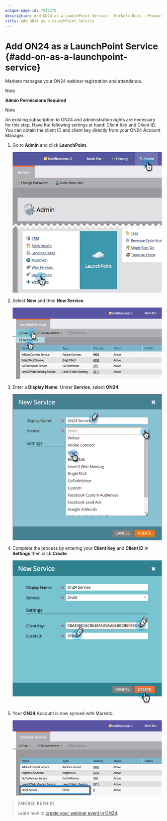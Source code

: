 ```yaml
---
unique-page-id: 7512276
description: Add ON24 as a LaunchPoint Service - Marketo Docs - Product Documentation
title: Add ON24 as a LaunchPoint Service
---
```


# Add ON24 as a LaunchPoint Service {#add-on-as-a-launchpoint-service}

Marketo manages your ON24 webinar registration and attendance.

>[!NOTE]
>
>**Admin Permissions Required**

>[!NOTE]
>
>An existing subscription to ON24 and administration rights are necessary for this step. Have the following settings at hand: Client Key and Client ID. You can obtain the client ID and client key directly from your ON24 Account Manager.

1. Go to **Admin** and click **LaunchPoint**.

   ![](assets/image2015-4-23-10-3a15-3a50.png)

1. Select **New** and then **New Service**.

   ![](assets/on24-new-service.png)

1. Enter a **Display Name**. Under **Service**, select **ON24**.

   ![](assets/new-service-on24.png)

1. Complete the process by entering your **Client Key** and **Client ID** in **Settings** then click **Create**.

   ![](assets/image2015-4-24-18-3a48-3a29.png)

1. Your **ON24** Account is now synced with Marketo.

   ![](assets/on24.png)

>[!MORELIKETHIS]
>
>Learn how to [create your webinar event in ON24](/help/marketo/product-docs/demand-generation/events/create-an-event/create-an-event-with-the-marketo-on24-adapter/create-your-webinar-event-in-on24.md).

